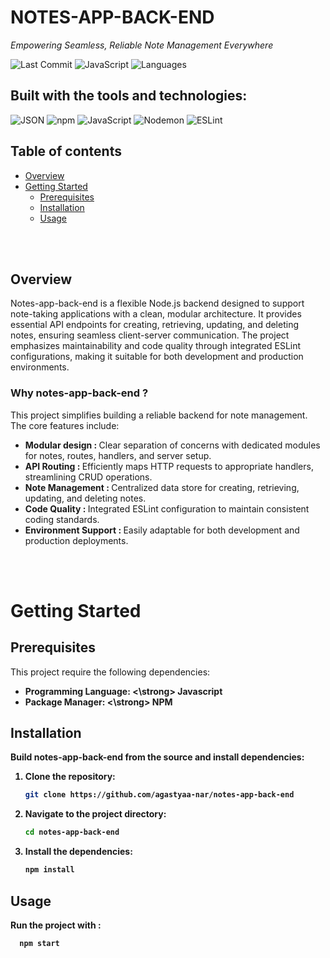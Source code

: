 # NOTES-APP-BACK-END

*Empowering Seamless, Reliable Note Management Everywhere*

![Last Commit](https://img.shields.io/badge/last%20commit-june-blue?style=flat-square)
![JavaScript](https://img.shields.io/badge/javascript-100%25-blue?style=flat-square)
![Languages](https://img.shields.io/badge/languages-1-555555?style=flat-square)


##  Built with the tools and technologies:

![JSON](https://img.shields.io/badge/JSON-000000?style=flat-square&logo=json)
![npm](https://img.shields.io/badge/npm-CB3837?style=flat-square&logo=npm&logoColor=white)
![JavaScript](https://img.shields.io/badge/JavaScript-F7DF1E?style=flat-square&logo=javascript&logoColor=black)
![Nodemon](https://img.shields.io/badge/Nodemon-76D04B?style=flat-square&logo=nodemon&logoColor=white)
![ESLint](https://img.shields.io/badge/ESLint-4B32C3?style=flat-square&logo=eslint&logoColor=white)

## Table of contents
- [Overview](#overview)
- [Getting Started](#getting-started)
  - [Prerequisites](#prerequisites)
  - [Installation](#installation)
  - [Usage](#usage)
 
<br><br>

## Overview
Notes-app-back-end is a flexible Node.js backend designed to support note-taking applications with a clean, modular architecture. It provides essential API endpoints for creating, retrieving, updating, and deleting notes, ensuring seamless client-server communication. The project emphasizes maintainability and code quality through integrated ESLint configurations, making it suitable for both development and production environments.

### Why notes-app-back-end ?

This project simplifies building a reliable backend for note management. The core features include:

- <strong>Modular design : </strong>  Clear separation of concerns with dedicated modules for notes, routes, handlers, and server setup.
- <strong>API Routing : </strong>   Efficiently maps HTTP requests to appropriate handlers, streamlining CRUD operations.
- <strong>Note Management : </strong>   Centralized data store for creating, retrieving, updating, and deleting notes.
- <strong>Code Quality : </strong>   Integrated ESLint configuration to maintain consistent coding standards.
- <strong>Environment Support : </strong>    Easily adaptable for both development and production deployments.


<br><br>

# Getting Started

## Prerequisites
This project require the following dependencies:
- <strong>Programming Language: <\strong> Javascript
-  <strong>Package Manager: <\strong> NPM

## Installation

Build notes-app-back-end from the source and install dependencies:

1. **Clone the repository:**

    ```bash
    git clone https://github.com/agastyaa-nar/notes-app-back-end
    ```

2. **Navigate to the project directory:**

    ```bash
    cd notes-app-back-end
    ```

3. **Install the dependencies:**

    ```bash
    npm install
    ```

## Usage

Run the project with :

  ```bash
    npm start
  ```






